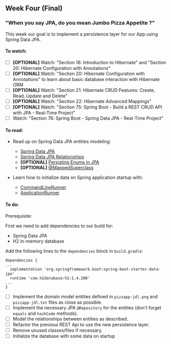## Week Four (Final)

### "When you say JPA, do you mean Jumbo Pizza Appetite ?"

This week our goal is to implement a persistence layer for our App using Spring Data JPA.

#### To watch:

- [ ] **[OPTIONAL]** Watch: "Section 18: Introduction to Hibernate" and "Section 20: Hibernate Configuration with Annotations"
- [ ] **[OPTIONAL]** Watch: "Section 20: Hibernate Configuration with Annotations" to learn about basic database interaction with Hibernate ORM
- [ ] **[OPTIONAL]** Watch: "Section 21: Hibernate CRUD Features: Create, Read, Update and Delete"
- [ ] **[OPTIONAL]** Watch: "Section 22: Hibernate Advanced Mappings"
- [ ] **[OPTIONAL]** Watch: "Section 75: Spring Boot - Build a REST CRUD API with JPA - Real-Time Project"
- [ ] Watch: "Section 76: Spring Boot - Spring Data JPA - Real-Time Project"

#### To read:

- Read up on Spring Data JPA entities modeling:
  - [Spring Data JPA](https://www.baeldung.com/the-persistence-layer-with-spring-data-jpa)
  - [Spring Data JPA Relationships](https://www.baeldung.com/spring-data-rest-relationships)
  - **[OPTIONAL]** [Persisting Enums in JPA](https://www.baeldung.com/jpa-persisting-enums-in-jpa)
  - **[OPTIONAL]** [@MappedSuperclass](https://www.baeldung.com/hibernate-inheritance#mappedsuperclass)

- Learn how to initialize data on Spring application startup with:
  - [CommandLineRunner](https://www.baeldung.com/running-setup-logic-on-startup-in-spring#6-spring-boot-commandlinerunner)
  - [ApplicationRunner](https://www.baeldung.com/running-setup-logic-on-startup-in-spring#7-spring-boot-applicationrunner)
  
#### To do:

Prerequisite:

First we need to add dependencies to our build for:
  - Spring Data JPA
  - H2 in-memory database

Add the following lines to the `dependencies` block in `build.gradle`:

```
dependencies {
...
  implementation 'org.springframework.boot:spring-boot-starter-data-jpa'
  runtime 'com.h2database:h2:1.4.200'
...
}
```

- [ ] Implement the domain model entities defined in `pizzapp-jdl.png` and `pizzapp-jdl.txt` files
  as close as possible.
- [ ] Implement the necessary JPA `@Repository` for the entities (don't forget `equals` and `hashCode` methods). 
- [ ] Model the relationships between entities as described.
- [ ] Refactor the previous REST Api to use the new persistence layer.
- [ ] Remove unused classes/files if necessary.
- [ ] Initialize the database with some data on startup
